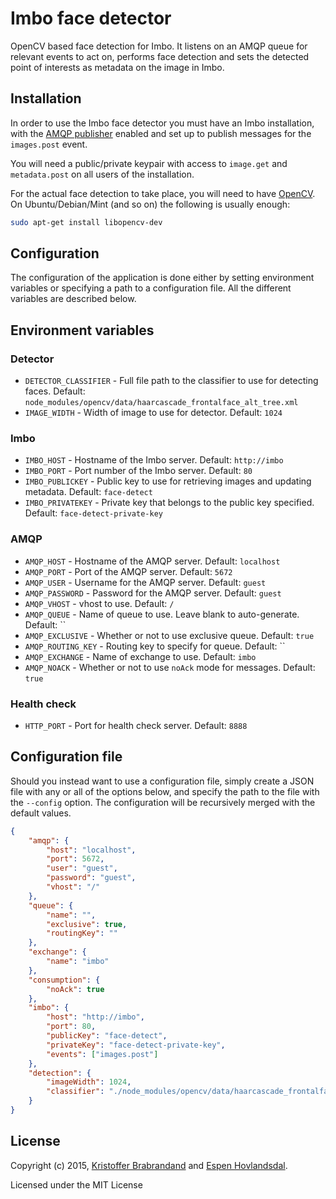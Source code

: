 # Imbo face detector

OpenCV based face detection for Imbo. It listens on an AMQP queue for relevant events to act on, performs face detection and sets the detected point of interests as metadata on the image in Imbo.

## Installation

In order to use the Imbo face detector you must have an Imbo installation, with the [AMQP publisher](https://github.com/imbo/imbo-amqp-publisher) enabled and set up to publish messages for the `images.post` event.

You will need a public/private keypair with access to `image.get` and `metadata.post` on all users of the installation.

For the actual face detection to take place, you will need to have [OpenCV](http://opencv.org). On Ubuntu/Debian/Mint (and so on) the following is usually enough:

```sh
sudo apt-get install libopencv-dev
```

## Configuration

The configuration of the application is done either by setting environment variables or specifying a path to a configuration file. All the different variables are described below.

## Environment variables

### Detector

- `DETECTOR_CLASSIFIER` - Full file path to the classifier to use for detecting faces. Default: `node_modules/opencv/data/haarcascade_frontalface_alt_tree.xml`
- `IMAGE_WIDTH` - Width of image to use for detector. Default: `1024`

### Imbo

- `IMBO_HOST` - Hostname of the Imbo server. Default: `http://imbo`
- `IMBO_PORT` - Port number of the Imbo server. Default: `80`
- `IMBO_PUBLICKEY` - Public key to use for retrieving images and updating metadata. Default: `face-detect`
- `IMBO_PRIVATEKEY` - Private key that belongs to the public key specified. Default: `face-detect-private-key`

### AMQP

- `AMQP_HOST` - Hostname of the AMQP server. Default: `localhost`
- `AMQP_PORT` - Port of the AMQP server. Default: `5672`
- `AMQP_USER` - Username for the AMQP server. Default: `guest`
- `AMQP_PASSWORD` - Password for the AMQP server. Default: `guest`
- `AMQP_VHOST` - vhost to use. Default: `/`
- `AMQP_QUEUE` - Name of queue to use. Leave blank to auto-generate. Default: ``
- `AMQP_EXCLUSIVE` - Whether or not to use exclusive queue. Default: `true`
- `AMQP_ROUTING_KEY` - Routing key to specify for queue. Default: ``
- `AMQP_EXCHANGE` - Name of exchange to use. Default: `imbo`
- `AMQP_NOACK` - Whether or not to use `noAck` mode for messages. Default: `true`

### Health check

- `HTTP_PORT` - Port for health check server. Default: `8888`

## Configuration file

Should you instead want to use a configuration file, simply create a JSON file with any or all of the options below, and specify the path to the file with the `--config` option. The configuration will be recursively merged with the default values.

```json
{
    "amqp": {
        "host": "localhost",
        "port": 5672,
        "user": "guest",
        "password": "guest",
        "vhost": "/"
    },
    "queue": {
        "name": "",
        "exclusive": true,
        "routingKey": ""
    },
    "exchange": {
        "name": "imbo"
    },
    "consumption": {
        "noAck": true
    },
    "imbo": {
        "host": "http://imbo",
        "port": 80,
        "publicKey": "face-detect",
        "privateKey": "face-detect-private-key",
        "events": ["images.post"]
    },
    "detection": {
        "imageWidth": 1024,
        "classifier": "./node_modules/opencv/data/haarcascade_frontalface_alt_tree.xml"
    }
}
```

## License

Copyright (c) 2015, [Kristoffer Brabrandand](mailto:kristoffer@brabrand.no) and [Espen Hovlandsdal](mailto:espen@hovlandsdal.com).

Licensed under the MIT License
